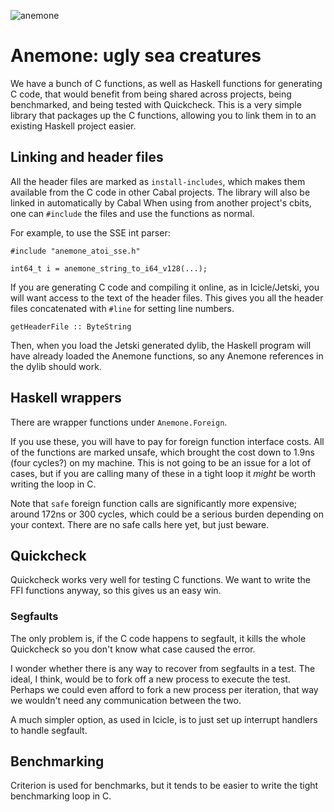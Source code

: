 ![anemone](https://upload.wikimedia.org/wikipedia/commons/thumb/a/a9/Haeckel_Actiniae.jpg/539px-Haeckel_Actiniae.jpg)

Anemone: ugly sea creatures
=======

We have a bunch of C functions, as well as Haskell functions for generating C code, that would benefit from being shared across projects, being benchmarked, and being tested with Quickcheck.
This is a very simple library that packages up the C functions, allowing you to link them in to an existing Haskell project easier.

## Linking and header files
All the header files are marked as `install-includes`, which makes them available from the C code in other Cabal projects.
The library will also be linked in automatically by Cabal
When using from another project's cbits, one can `#include` the files and use the functions as normal.

For example, to use the SSE int parser:
```
#include "anemone_atoi_sse.h"

int64_t i = anemone_string_to_i64_v128(...);
```

If you are generating C code and compiling it online, as in Icicle/Jetski, you will want access to the text of the header files.
This gives you all the header files concatenated with `#line` for setting line numbers.
```
getHeaderFile :: ByteString
```

Then, when you load the Jetski generated dylib, the Haskell program will have already loaded the Anemone functions, so any Anemone references in the dylib should work.


## Haskell wrappers
There are wrapper functions under `Anemone.Foreign`.

If you use these, you will have to pay for foreign function interface costs.
All of the functions are marked unsafe, which brought the cost down to 1.9ns (four cycles?) on my machine.
This is not going to be an issue for a lot of cases, but if you are calling many of these in a tight loop it *might* be worth writing the loop in C.

Note that `safe` foreign function calls are significantly more expensive; around 172ns or 300 cycles, which could be a serious burden depending on your context.
There are no safe calls here yet, but just beware.



## Quickcheck
Quickcheck works very well for testing C functions.
We want to write the FFI functions anyway, so this gives us an easy win.

### Segfaults
The only problem is, if the C code happens to segfault, it kills the whole Quickcheck so you don't know what case caused the error.

I wonder whether there is any way to recover from segfaults in a test.
The ideal, I think, would be to fork off a new process to execute the test.
Perhaps we could even afford to fork a new process per iteration, that way we wouldn't need any communication between the two.

A much simpler option, as used in Icicle, is to just set up interrupt handlers to handle segfault.

## Benchmarking
Criterion is used for benchmarks, but it tends to be easier to write the tight benchmarking loop in C.

